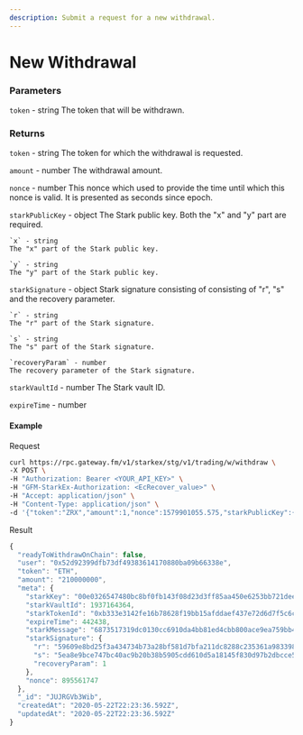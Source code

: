 ```yaml
---
description: Submit a request for a new withdrawal.
---
```

# New Withdrawal

### **Parameters**

`token` - string
The token that will be withdrawn.

### **Returns**

`token` - string
The token for which the withdrawal is requested.

`amount` - number
The withdrawal amount.

`nonce` - number
This nonce which used to provide the time until which this nonce is valid. It is presented as seconds since epoch.

`starkPublicKey` - object
The Stark public key. Both the "x" and "y" part are required.

    `x` - string
    The "x" part of the Stark public key.
    
    `y` - string
    The "y" part of the Stark public key.

`starkSignature` - object
Stark signature consisting of consisting of "r", "s" and the recovery parameter.

    `r` - string
    The "r" part of the Stark signature.
    
    `s` - string
    The "s" part of the Stark signature.
    
    `recoveryParam` - number
    The recovery parameter of the Stark signature.

`starkVaultId` - number
The Stark vault ID.

`expireTime` - number

#### **Example**

Request

```bash
curl https://rpc.gateway.fm/v1/starkex/stg/v1/trading/w/withdraw \
-X POST \
-H "Authorization: Bearer <YOUR_API_KEY>" \
-H "GFM-StarkEx-Authorization: <EcRecover_value>" \
-H "Accept: application/json" \
-H "Content-Type: application/json" \  
-d '{"token":"ZRX","amount":1,"nonce":1579901055.575,"starkPublicKey":{"x":"6d840e6d0ecfcbcfa83c0f704439e16c69383d93f51427feb9a4f2d21fbe075","y":"58f7ce5eb6eb5bd24f70394622b1f4d2c54ebca317a3e61bf9f349dccf166cf"},"starkSignature":{"r":"1f38f551d798562c16d28733c7e3ff6850898d82f0ac9ccd39d373303b1778c","s":"518560420e52a37e9f580f024fc0fe8572cb2f5437a839075bbf4b2b123d572","recoveryParam":1},"starkVaultId":1000003,"expireTime":442438}'
```


Result

```javascript
{
  "readyToWithdrawOnChain": false,
  "user": "0x52d92399dfb73df49383614170880ba09b66338e",
  "token": "ETH",
  "amount": "210000000",
  "meta": {
    "starkKey": "00e0326547480bc8bf0fb143f08d23d3ff85aa450e6253bb721dee1410a83b73",
    "starkVaultId": 1937164364,
    "starkTokenId": "0xb333e3142fe16b78628f19bb15afddaef437e72d6d7f5c6c20c6801a27fba6",
    "expireTime": 442438,
    "starkMessage": "6873517319dc0130cc6910da4bb81ed4cbb800ace9ea759bb46652f0ec21093",
    "starkSignature": {
      "r": "59609e8bd25f3a434734b73a28bf581d7bfa211dc8288c235361a9833988272",
      "s": "5ea8e9bce747bc40ac9b20b38b5905cdd610d5a18145f830d97b2dbcce573a2",
      "recoveryParam": 1
    },
    "nonce": 895561747
  },
  "_id": "JUJRGVb3Wib",
  "createdAt": "2020-05-22T22:23:36.592Z",
  "updatedAt": "2020-05-22T22:23:36.592Z"
}
```
